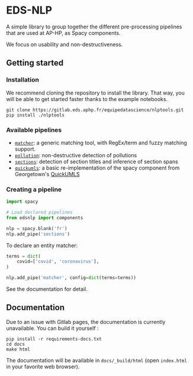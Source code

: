 # EDS-NLP

A simple library to group together the different pre-processing pipelines that are used at AP-HP, as Spacy components.

We focus on usability and non-destructiveness.


## Getting started

### Installation

We recommend cloning the repository to install the library. That way, you will be able to get started faster thanks to the example notebooks.

```
git clone https://gitlab.eds.aphp.fr/equipedatascience/nlptools.git
pip install ./nlptools
```


### Available pipelines

- [`matcher`](edsnlp/rules/generic.py): a generic matching tool, with RegEx/term and fuzzy matching support.
- [`pollution`](edsnlp/rules/pollution/pollution.py): non-destructive detection of pollutions
- [`sections`](edsnlp/rules/sections/sections.py): detection of section titles and inference of section spans
- [`quickumls`](edsnlp/rules/quickumls/quickumls.py): a basic re-implementation of the spacy component from Georgetown's [QuickUMLS](https://github.com/Georgetown-IR-Lab/QuickUMLS)


### Creating a pipeline

```python
import spacy

# Load declared pipelines
from edsnlp import components

nlp = spacy.blank('fr')
nlp.add_pipe('sections')
```

To declare an entity matcher:

```python
terms = dict(
    covid=['covid', 'coronavirus'],
)

nlp.add_pipe('matcher', config=dict(terms=terms))
```

See the documentation for detail.


## Documentation

Due to an issue with Gitlab pages, the documentation is currently unavailable. You can build it yourself :

```shell script
pip install -r requirements-docs.txt
cd docs
make html
```

The documentation will be available in `docs/_build/html` (open `index.html` in your favorite web browser).
